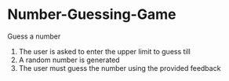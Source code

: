 # Number-Guessing-Game
Guess a number

1) The user is asked to enter the upper limit to guess till
2) A random number is generated
3) The user must guess the number using the provided feedback
